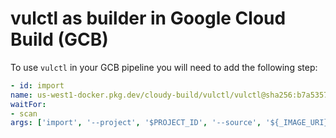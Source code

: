 # vulctl as builder in Google Cloud Build (GCB)

To use `vulctl` in your GCB pipeline you will need to add the following step: 

```yaml
- id: import
name: us-west1-docker.pkg.dev/cloudy-build/vulctl/vulctl@sha256:b7a5357e60ec723159004d54d6973673d6a0125b0c5ebfa7005a82a3ad3116ce
waitFor:
- scan
args: ['import', '--project', '$PROJECT_ID', '--source', '${_IMAGE_URI}', '--file', 'report.json', '--format', 'grype']
```